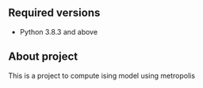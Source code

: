 ## Required versions
- Python 3.8.3 and above
## About project
This is a project to compute ising model using metropolis